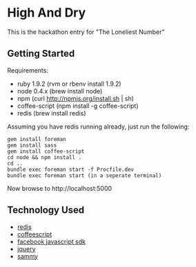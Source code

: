 # High And Dry

This is the hackathon entry for "The Loneliest Number"

## Getting Started

Requirements:

* ruby 1.9.2 (rvm or rbenv install 1.9.2)
* node 0.4.x (brew install node)
* npm (curl http://npmjs.org/install.sh | sh)
* coffee-script (npm install -g coffee-script)
* redis (brew install redis)

Assuming you have redis running already, just run the following:

    gem install foreman
    gem install sass
    gem install coffee-script
    cd node && npm install .
    cd ..
    bundle exec foreman start -f Procfile.dev
    bundle exec foreman start (in a seperate terminal)

Now browse to http://localhost:5000

## Technology Used

* [redis](http://redis.io)
* [coffeescript](http://jashkenas.github.com/coffee-script)
* [facebook javascript sdk](http://developers.facebook.com/docs/reference/javascript/)
* [jquery](http://jquery.com)
* [sammy](http://sammyjs.org)
